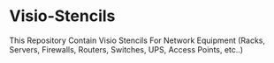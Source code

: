 # Visio-Stencils
This Repository Contain Visio Stencils For Network Equipment (Racks, Servers, Firewalls, Routers, Switches, UPS, Access Points, etc..)
